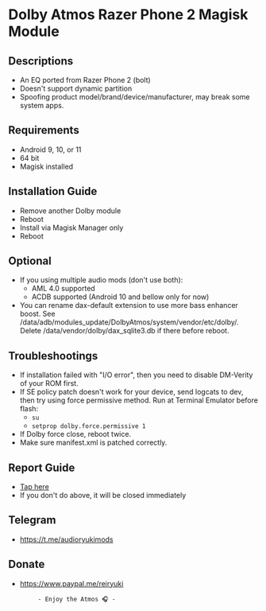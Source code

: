 # Dolby Atmos Razer Phone 2 Magisk Module

## Descriptions
- An EQ ported from Razer Phone 2 (bolt)
- Doesn't support dynamic partition
- Spoofing product model/brand/device/manufacturer, may break some system apps.

## Requirements
- Android 9, 10, or 11
- 64 bit
- Magisk installed

## Installation Guide
- Remove another Dolby module
- Reboot
- Install via Magisk Manager only
- Reboot

## Optional
- If you using multiple audio mods (don't use both):
  - AML 4.0 supported
  - ACDB supported (Android 10 and bellow only for now)
- You can rename dax-default extension to use more bass enhancer boost. See /data/adb/modules_update/DolbyAtmos/system/vendor/etc/dolby/. Delete /data/vendor/dolby/dax_sqlite3.db if there before reboot.

## Troubleshootings
- If installation failed with "I/O error", then you need to disable DM-Verity of your ROM first.
- If SE policy patch doesn't work for your device, send logcats to dev, then try using force permissive method.
  Run at Terminal Emulator before flash:
  - `su`
  - `setprop dolby.force.permissive 1`
- If Dolby force close, reboot twice.
- Make sure manifest.xml is patched correctly.

## Report Guide
- [Tap here](https://t.me/audioryukimods/2618)
- If you don't do above, it will be closed immediately

## Telegram
- https://t.me/audioryukimods

## Donate
- https://www.paypal.me/reiryuki




           - Enjoy the Atmos 🎧 -
